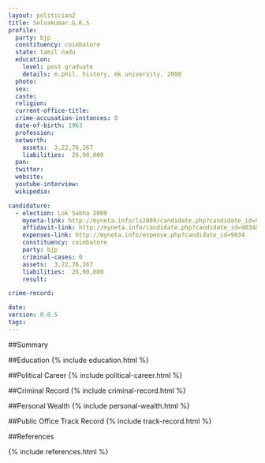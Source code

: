 ```yaml
---
layout: politician2
title: Selvakumar.G.K.S
profile: 
  party: bjp
  constituency: coimbatore
  state: tamil nadu
  education: 
    level: post graduate
    details: m.phil. history, mk university, 2008
  photo: 
  sex: 
  caste: 
  religion: 
  current-office-title: 
  crime-accusation-instances: 0
  date-of-birth: 1963
  profession: 
  networth: 
    assets:  3,22,76,267
    liabilities:  26,90,000
  pan: 
  twitter: 
  website: 
  youtube-interview: 
  wikipedia: 

candidature: 
  - election: Lok Sabha 2009
    myneta-link: http://myneta.info/ls2009/candidate.php?candidate_id=9034
    affidavit-link: http://myneta.info/candidate.php?candidate_id=9034&scan=original
    expenses-link: http://myneta.info/expense.php?candidate_id=9034
    constituency: coimbatore 
    party: bjp
    criminal-cases: 0
    assets:  3,22,76,267
    liabilities:  26,90,000
    result:  

crime-record: 

date: 
version: 0.0.5
tags: 
---
```

##Summary


##Education
{% include education.html %}


##Political Career
{% include political-career.html %}


##Criminal Record
{% include criminal-record.html %}


##Personal Wealth
{% include personal-wealth.html %}


##Public Office Track Record
{% include track-record.html %}


##References


{% include references.html %}